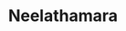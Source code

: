 ---
title: Neelathamara
category: premium_deluxe
roomtype: Premium Deluxe Suites
rspec: 560 ft² / 52 m² / Park View / 2 Guests
spec:
- 560 ft2
- 2 Guests
- 1 Bed
- 1 Bathroom
para1: Overlooking the rear courtyard, this extra-spacious suite has antique wooden flooring and high all-wood ceiling.
included: 
- Private balcony
- 140x200 cm Elite bed
- Upholstered seat beside the panoramic window
- TV-UHD screen for watching mountaineering films
- Writing desk with USB ports for documenting your adventures
- Room safe for your top mountain photos
- Service station with Lavazza coffee machine, kettle and tea
- Bathroom with rain shower
- Comfortable terry towels and bathrobes
images: 
  - src: "/images/roomdp/Premium Deluxe 3- Neelathamara/Premium Deluxe Suite 1- Main.jpeg"
    alt: "image 1"
  - src: "/images/roomdp/Premium Deluxe 3- Neelathamara/Premium Deluxe 3- Bathroom.jpeg"
    alt: "image 2"
otherrooms:
- Suryakanthi
- Ilanji
- Sankupushpam
---